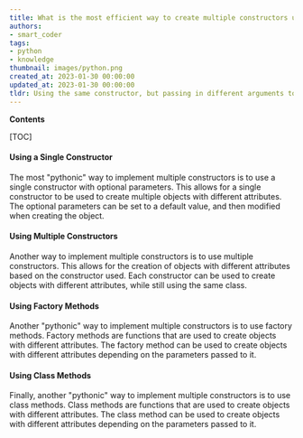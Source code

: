 ```yaml
---
title: What is the most efficient way to create multiple constructors using python?
authors:
- smart_coder
tags:
- python
- knowledge
thumbnail: images/python.png
created_at: 2023-01-30 00:00:00
updated_at: 2023-01-30 00:00:00
tldr: Using the same constructor, but passing in different arguments to create different objects is a clean and pythonic way to implement multiple constructors.
---
```


**Contents**

[TOC]

#### Using a Single Constructor

The most "pythonic" way to implement multiple constructors is to use a single constructor with optional parameters. This allows for a single constructor to be used to create multiple objects with different attributes. The optional parameters can be set to a default value, and then modified when creating the object.

#### Using Multiple Constructors

Another way to implement multiple constructors is to use multiple constructors. This allows for the creation of objects with different attributes based on the constructor used. Each constructor can be used to create objects with different attributes, while still using the same class.

#### Using Factory Methods

Another "pythonic" way to implement multiple constructors is to use factory methods. Factory methods are functions that are used to create objects with different attributes. The factory method can be used to create objects with different attributes depending on the parameters passed to it.

#### Using Class Methods

Finally, another "pythonic" way to implement multiple constructors is to use class methods. Class methods are functions that are used to create objects with different attributes. The class method can be used to create objects with different attributes depending on the parameters passed to it.
